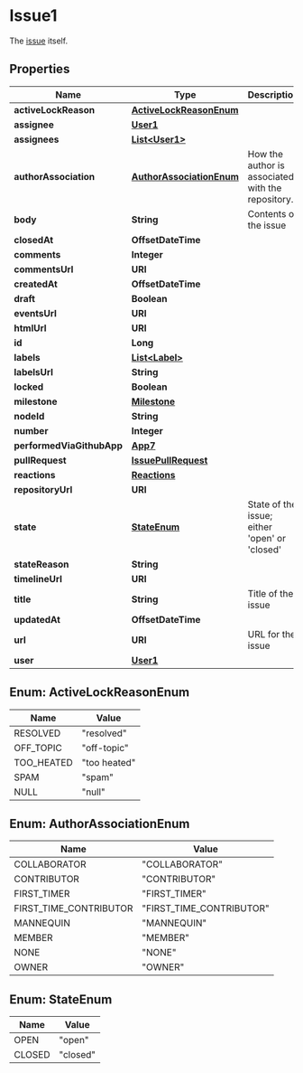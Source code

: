 

# Issue1

The [issue](https://docs.github.com/rest/reference/issues) itself.

## Properties

| Name | Type | Description | Notes |
|------------ | ------------- | ------------- | -------------|
|**activeLockReason** | [**ActiveLockReasonEnum**](#ActiveLockReasonEnum) |  |  |
|**assignee** | [**User1**](User1.md) |  |  [optional] |
|**assignees** | [**List&lt;User1&gt;**](User1.md) |  |  |
|**authorAssociation** | [**AuthorAssociationEnum**](#AuthorAssociationEnum) | How the author is associated with the repository. |  |
|**body** | **String** | Contents of the issue |  |
|**closedAt** | **OffsetDateTime** |  |  |
|**comments** | **Integer** |  |  |
|**commentsUrl** | **URI** |  |  |
|**createdAt** | **OffsetDateTime** |  |  |
|**draft** | **Boolean** |  |  [optional] |
|**eventsUrl** | **URI** |  |  |
|**htmlUrl** | **URI** |  |  |
|**id** | **Long** |  |  |
|**labels** | [**List&lt;Label&gt;**](Label.md) |  |  [optional] |
|**labelsUrl** | **String** |  |  |
|**locked** | **Boolean** |  |  [optional] |
|**milestone** | [**Milestone**](Milestone.md) |  |  |
|**nodeId** | **String** |  |  |
|**number** | **Integer** |  |  |
|**performedViaGithubApp** | [**App7**](App7.md) |  |  [optional] |
|**pullRequest** | [**IssuePullRequest**](IssuePullRequest.md) |  |  [optional] |
|**reactions** | [**Reactions**](Reactions.md) |  |  |
|**repositoryUrl** | **URI** |  |  |
|**state** | [**StateEnum**](#StateEnum) | State of the issue; either &#39;open&#39; or &#39;closed&#39; |  [optional] |
|**stateReason** | **String** |  |  [optional] |
|**timelineUrl** | **URI** |  |  [optional] |
|**title** | **String** | Title of the issue |  |
|**updatedAt** | **OffsetDateTime** |  |  |
|**url** | **URI** | URL for the issue |  |
|**user** | [**User1**](User1.md) |  |  |



## Enum: ActiveLockReasonEnum

| Name | Value |
|---- | -----|
| RESOLVED | &quot;resolved&quot; |
| OFF_TOPIC | &quot;off-topic&quot; |
| TOO_HEATED | &quot;too heated&quot; |
| SPAM | &quot;spam&quot; |
| NULL | &quot;null&quot; |



## Enum: AuthorAssociationEnum

| Name | Value |
|---- | -----|
| COLLABORATOR | &quot;COLLABORATOR&quot; |
| CONTRIBUTOR | &quot;CONTRIBUTOR&quot; |
| FIRST_TIMER | &quot;FIRST_TIMER&quot; |
| FIRST_TIME_CONTRIBUTOR | &quot;FIRST_TIME_CONTRIBUTOR&quot; |
| MANNEQUIN | &quot;MANNEQUIN&quot; |
| MEMBER | &quot;MEMBER&quot; |
| NONE | &quot;NONE&quot; |
| OWNER | &quot;OWNER&quot; |



## Enum: StateEnum

| Name | Value |
|---- | -----|
| OPEN | &quot;open&quot; |
| CLOSED | &quot;closed&quot; |



